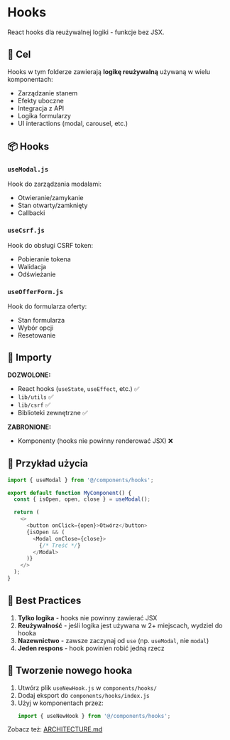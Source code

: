 # Hooks

React hooks dla reużywalnej logiki - funkcje bez JSX.

## 🎯 Cel

Hooks w tym folderze zawierają **logikę reużywalną** używaną w wielu komponentach:
- Zarządzanie stanem
- Efekty uboczne
- Integracja z API
- Logika formularzy
- UI interactions (modal, carousel, etc.)

## 📦 Hooks

### `useModal.js`

Hook do zarządzania modalami:
- Otwieranie/zamykanie
- Stan otwarty/zamknięty
- Callbacki

### `useCsrf.js`

Hook do obsługi CSRF token:
- Pobieranie tokena
- Walidacja
- Odświeżanie

### `useOfferForm.js`

Hook do formularza oferty:
- Stan formularza
- Wybór opcji
- Resetowanie

## 🔄 Importy

**DOZWOLONE:**
- React hooks (`useState`, `useEffect`, etc.) ✅
- `lib/utils` ✅
- `lib/csrf` ✅
- Biblioteki zewnętrzne ✅

**ZABRONIONE:**
- Komponenty (hooks nie powinny renderować JSX) ❌

## 📖 Przykład użycia

```javascript
import { useModal } from '@/components/hooks';

export default function MyComponent() {
  const { isOpen, open, close } = useModal();

  return (
    <>
      <button onClick={open}>Otwórz</button>
      {isOpen && (
        <Modal onClose={close}>
          {/* Treść */}
        </Modal>
      )}
    </>
  );
}
```

## 🎯 Best Practices

1. **Tylko logika** - hooks nie powinny zawierać JSX
2. **Reużywalność** - jeśli logika jest używana w 2+ miejscach, wydziel do hooka
3. **Nazewnictwo** - zawsze zaczynaj od `use` (np. `useModal`, nie `modal`)
4. **Jeden respons** - hook powinien robić jedną rzecz

## 🔄 Tworzenie nowego hooka

1. Utwórz plik `useNewHook.js` w `components/hooks/`
2. Dodaj eksport do `components/hooks/index.js`
3. Użyj w komponentach przez:
   ```javascript
   import { useNewHook } from '@/components/hooks';
   ```

Zobacz też: [ARCHITECTURE.md](../../ARCHITECTURE.md)
